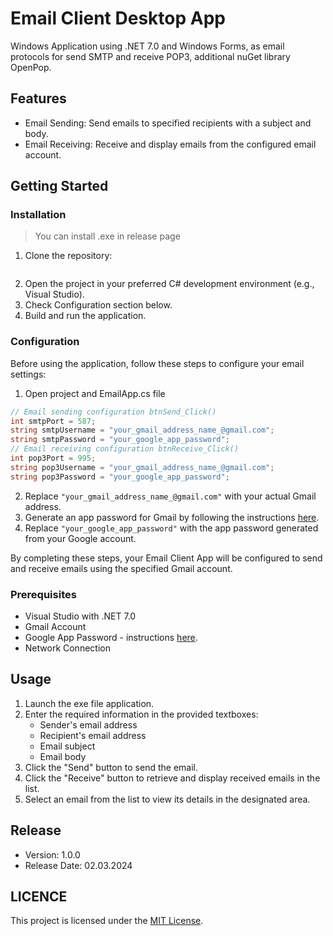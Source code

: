 # Email Client Desktop App

Windows Application using .NET 7.0 and Windows Forms, as email protocols for send SMTP and receive POP3, additional nuGet library OpenPop.

## Features

- Email Sending: Send emails to specified recipients with a subject and body.
- Email Receiving: Receive and display emails from the configured email account.

## Getting Started

### Installation

> You can install .exe in release page

1. Clone the repository: 
```bash

```
2. Open the project in your preferred C# development environment (e.g., Visual Studio).
3. Check Configuration section below.
4. Build and run the application.

### Configuration

Before using the application, follow these steps to configure your email settings:

1. Open project and EmailApp.cs file
```csharp
// Email sending configuration btnSend_Click()
int smtpPort = 587;
string smtpUsername = "your_gmail_address_name_@gmail.com";
string smtpPassword = "your_google_app_password";
// Email receiving configuration btnReceive_Click()
int pop3Port = 995;
string pop3Username = "your_gmail_address_name_@gmail.com";
string pop3Password = "your_google_app_password";
```
2. Replace `"your_gmail_address_name_@gmail.com"` with your actual Gmail address.
3. Generate an app password for Gmail by following the instructions [here](https://support.google.com/accounts/answer/185833?hl=en&sjid=10291959553872721365-EU).
4. Replace `"your_google_app_password"` with the app password generated from your Google account.

By completing these steps, your Email Client App will be configured to send and receive emails using the specified Gmail account.

### Prerequisites

- Visual Studio with .NET 7.0
- Gmail Account
- Google App Password - instructions [here](https://support.google.com/accounts/answer/185833?hl=en&sjid=10291959553872721365-EU).
- Network Connection

## Usage

1. Launch the exe file application.
2. Enter the required information in the provided textboxes:
    - Sender's email address
    - Recipient's email address
    - Email subject
    - Email body
3. Click the "Send" button to send the email.
4. Click the "Receive" button to retrieve and display received emails in the list.
5. Select an email from the list to view its details in the designated area.

## Release

- Version: 1.0.0
- Release Date: 02.03.2024

## LICENCE

This project is licensed under the [MIT License](LICENSE).